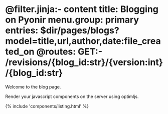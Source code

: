 @filter.jinja:- content
title: Blogging on Pyonir
menu.group: primary
entries: $dir/pages/blogs?model=title,url,author,date:file_created_on
@routes:
    GET:-
        /revisions/{blog_id:str}/{version:int}
        /{blog_id:str}
===
Welcome to the blog page.

Render your javascript components on the server using optimljs.

{% include 'components/listing.html' %}